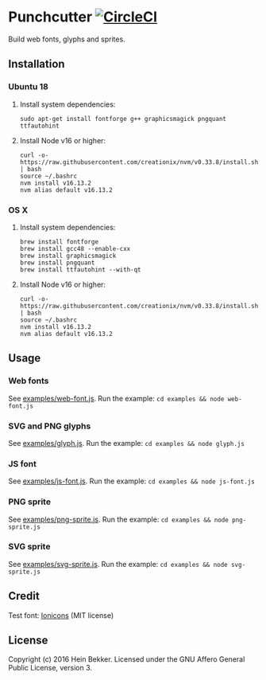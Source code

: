 # Punchcutter [![CircleCI](https://circleci.com/gh/netbek/punchcutter.svg?style=svg)](https://circleci.com/gh/netbek/punchcutter)

Build web fonts, glyphs and sprites.

## Installation

### Ubuntu 18

1. Install system dependencies:

    ```shell
    sudo apt-get install fontforge g++ graphicsmagick pngquant ttfautohint
    ```

2. Install Node v16 or higher:

    ```shell
    curl -o- https://raw.githubusercontent.com/creationix/nvm/v0.33.8/install.sh | bash
    source ~/.bashrc
    nvm install v16.13.2
    nvm alias default v16.13.2
    ```

### OS X

1. Install system dependencies:

    ```shell
    brew install fontforge
    brew install gcc48 --enable-cxx
    brew install graphicsmagick
    brew install pngquant
    brew install ttfautohint --with-qt
    ```

2. Install Node v16 or higher:

    ```shell
    curl -o- https://raw.githubusercontent.com/creationix/nvm/v0.33.8/install.sh | bash
    source ~/.bashrc
    nvm install v16.13.2
    nvm alias default v16.13.2
    ```

## Usage

### Web fonts

See [examples/web-font.js](https://github.com/netbek/punchcutter/blob/master/examples/web-font.js). Run the example: `cd examples && node web-font.js`

### SVG and PNG glyphs

See [examples/glyph.js](https://github.com/netbek/punchcutter/blob/master/examples/glyph.js). Run the example: `cd examples && node glyph.js`

### JS font

See [examples/js-font.js](https://github.com/netbek/punchcutter/blob/master/examples/js-font.js). Run the example: `cd examples && node js-font.js`

### PNG sprite

See [examples/png-sprite.js](https://github.com/netbek/punchcutter/blob/master/examples/png-sprite.js). Run the example: `cd examples && node png-sprite.js`

### SVG sprite

See [examples/svg-sprite.js](https://github.com/netbek/punchcutter/blob/master/examples/svg-sprite.js). Run the example: `cd examples && node svg-sprite.js`

## Credit

Test font: [Ionicons](https://github.com/driftyco/ionicons) (MIT license)

## License

Copyright (c) 2016 Hein Bekker. Licensed under the GNU Affero General Public License, version 3.

